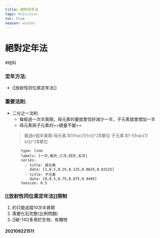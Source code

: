 ```yaml
---
title: 絕對定年法
tags: #obsidian 
toc: true
season: winter
---
```

# 絕對定年法
#地科 

### 定年方法:
- [[放射性同位素定年法]]
### 重要法則:
- 二分之一法則
	- 每經過一次半衰期，母元素的量就會恰好減少一半，子元素就會增加一半
	- 母元素與子元素的==總量不變==
	>經過n個半衰期
	>母元素:$(\frac{1}{n})^2$單位
	>子元素:$1-(\frac{1}{n})^2$單位
    ```chart
        type: line
        labels: [一次,兩次,三次,四次,五次]
        series:
          - title: 母元素
            data: [1,0.5,0.25,0.125,0.0625,0.03125]
		  - title: 子元素
		  	data: [0,0.5,0.75,0.875,0.9495]
		tension: 0.5
    ```

### [[放射性同位素定年法]]限制
1. 約只能追蹤10次半衰期
2. 需要化石完整(比例問題)
3. [[碳-14]]多用於生物、有機物

#### 202109221511